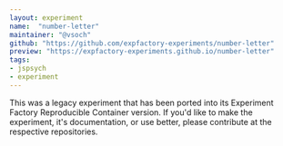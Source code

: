 ```yaml
---
layout: experiment
name:  "number-letter"
maintainer: "@vsoch"
github: "https://github.com/expfactory-experiments/number-letter"
preview: "https://expfactory-experiments.github.io/number-letter"
tags:
- jspsych
- experiment
---
```


This was a legacy experiment that has been ported into its Experiment Factory Reproducible Container version. If you'd like to make the experiment, it's documentation, or use better, please contribute at the respective repositories.

